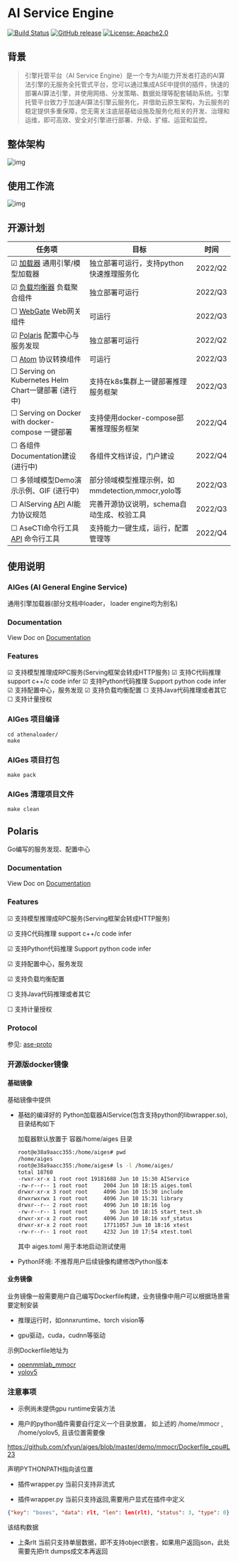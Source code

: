 # AI Service Engine

<!-- markdownlint-disable MD033 -->

<span class="badge-placeholder">[![Build Status](https://img.shields.io/drone/build/thegeeklab/hugo-geekdoc?logo=drone&server=https%3A%2F%2Fdrone.thegeeklab.de)](https://drone.thegeeklab.de/thegeeklab/hugo-geekdoc)</span>
<span class="badge-placeholder">[![GitHub release](https://img.shields.io/github/v/release/xfyun/aiges)](https://github.com/xfyun/aiges/releases/latest)</span>
<span class="badge-placeholder">[![License: Apache2.0](https://img.shields.io/github/license/xfyun/aiges)](https://img.shields.io/github/license/xfyun/aiges)</span>

<!-- markdownlint-restore -->

## 背景
>引擎托管平台（AI Service Engine）是一个专为AI能力开发者打造的AI算法引擎的无服务全托管式平台，您可以通过集成ASE中提供的插件，快速的部署AI算法引擎，并使用网络、分发策略、数据处理等配套辅助系统。引擎托管平台致力于加速AI算法引擎云服务化，并借助云原生架构，为云服务的稳定提供多重保障，您无需关注底层基础设施及服务化相关的开发、治理和运维，即可高效、安全对引擎进行部署、升级、扩缩、运营和监控。

## 整体架构
![img](https://raw.githubusercontent.com/xfyun/proposals/main/athenaloader/athena.png)


## 使用工作流

![img](https://github.com/xfyun/proposals/blob/main/athenaloader/usage.png?raw=true)

## 开源计划

| 任务项 |目标 |时间 |
|-----|-----|-----|
|&#9745; [加载器](#AIGes) 通用引擎/模型加载器|独立部署可运行，支持python快速推理服务化|2022/Q2|
|&#9745; [负载均衡器](#LoadBalance) 负载聚合组件|独立部署可运行|2022/Q3|
|&#9744; [WebGate](#Webgate) Web网关组件|可运行|2022/Q3|
|&#9745; [Polaris](#Polaris) 配置中心与服务发现|独立部署可运行|2022/Q2|
|&#9744; [Atom](#Atom) 协议转换组件|可运行|2022/Q3|
|&#9744; Serving on Kubernetes Helm Chart一键部署 (进行中)|支持在k8s集群上一键部署推理服务框架|2022/Q3|
|&#9744; Serving on Docker with docker-compose 一键部署|支持使用docker-compose部署推理服务框架|2022/Q4|
|&#9744; 各组件Documentation建设 (进行中)|各组件文档详设，门户建设|2022/Q4|
|&#9744; 多领域模型Demo演示示例、GIF (进行中)|部分领域模型推理示例，如mmdetection,mmocr,yolo等|2022/Q3|
|&#9744; AIServing [API](#API协议) AI能力协议规范|完善开源协议说明，schema自动生成、校验工具|2022/Q3|
|&#9744; AseCTl命令行工具 [API](#Asectl) 命令行工具|支持能力一键生成，运行，配置管理等|2022/Q4|

## 使用说明

### AIGes (AI General Engine Service)

通用引擎加载器(部分文档中loader， loader engine均为别名)

### Documentation

View Doc on [Documentation](https://xfyun.github.io/inferservice/architechture/architechture/)

### Features

&#9745; 支持模型推理成RPC服务(Serving框架会转成HTTP服务)
&#9745; 支持C代码推理 support c++/c code infer
&#9745; 支持Python代码推理 Support python code infer
&#9745; 支持配置中心，服务发现
&#9745; 支持负载均衡配置
&#9744; 支持Java代码推理或者其它
&#9744; 支持计量授权

### AIGes 项目编译
```
cd athenaloader/
make
```

### AIGes 项目打包
```
make pack
```

### AIGes 清理项目文件
```
make clean
```

## Polaris

Go编写的服务发现、配置中心

### Documentation

View Doc on [Documentation](https://xfyun.github.io/inferservice/architechture/architechture/)

### Features

&#9745; 支持模型推理成RPC服务(Serving框架会转成HTTP服务)

&#9745; 支持C代码推理 support c++/c code infer

&#9745; 支持Python代码推理 Support python code infer

&#9745; 支持配置中心，服务发现

&#9745; 支持负载均衡配置

&#9744; 支持Java代码推理或者其它

&#9744; 支持计量授权

### Protocol

参见: [ase-proto](https://github.com/xfyun/ase_protocol)


### 开源版docker镜像

#### 基础镜像

基础镜像中提供

- 基础的编译好的 Python加载器AIService(包含支持python的libwrapper.so), 目录结构如下

    加载器默认放置于 容器/home/aiges 目录
    ```bash
    root@e38a9aacc355:/home/aiges# pwd
    /home/aiges
    root@e38a9aacc355:/home/aiges# ls -l /home/aiges/
    total 18760
    -rwxr-xr-x 1 root root 19181688 Jun 10 15:30 AIService
    -rw-r--r-- 1 root root     2004 Jun 10 18:15 aiges.toml
    drwxr-xr-x 3 root root     4096 Jun 10 15:30 include
    drwxrwxrwx 1 root root     4096 Jun 10 15:31 library
    drwxr--r-- 2 root root     4096 Jun 10 18:16 log
    -rw-r--r-- 1 root root       96 Jun 10 18:15 start_test.sh
    drwxr-xr-x 2 root root     4096 Jun 10 18:16 xsf_status
    drwxr-xr-x 2 root root     17711057 Jun 10 18:16 xtest
    -rw-r--r-- 1 root root     4232 Jun 10 17:54 xtest.toml
    ```
    其中 aiges.toml 用于本地启动测试使用

- Python环境: 不推荐用户后续镜像构建修改Python版本

#### 业务镜像

业务镜像一般需要用户自己编写Dockerfile构建，业务镜像中用户可以根据场景需要定制安装

- 推理运行时，如onnxruntime、torch vision等

- gpu驱动，cuda，cudnn等驱动


示例Dockerfile地址为

* [openmmlab_mmocr](https://github.com/xfyun/aiges/blob/master/demo/mmocr/Dockerfile_cpu)
* [yolov5](https://github.com/xfyun/aiges/blob/master/demo/yolov5/Dockerfile)


### 注意事项

* 示例尚未提供gpu runtime安装方法

* 用户的python插件需要自行定义一个目录放置， 如上述的 /home/mmocr , /home/yolov5, 且该位置需要像

https://github.com/xfyun/aiges/blob/master/demo/mmocr/Dockerfile_cpu#L23 

声明PYTHONPATH指向该位置

* 插件wrapper.py 当前只支持非流式

* 插件wrapper.py 当前只支持返回,需要用户显式在插件中定义

```json
{"key": "boxes", "data": rlt, "len": len(rlt), "status": 3, "type": 0}
```
该结构数据

* 上条rlt 当前只支持单层数据，即不支持object嵌套，如果用户返回json，此处需要先把rlt dumps成文本再返回 





